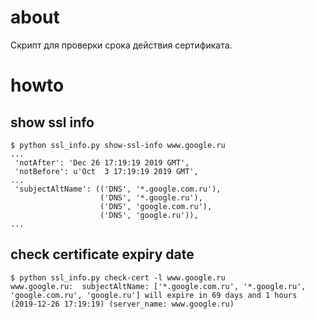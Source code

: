 # about

Скрипт для проверки срока действия сертификата.

# howto

## show ssl info
```
$ python ssl_info.py show-ssl-info www.google.ru
...
 'notAfter': 'Dec 26 17:19:19 2019 GMT',
 'notBefore': u'Oct  3 17:19:19 2019 GMT',
...
 'subjectAltName': (('DNS', '*.google.com.ru'),
                    ('DNS', '*.google.ru'),
                    ('DNS', 'google.com.ru'),
                    ('DNS', 'google.ru')),
...
```

## check certificate expiry date
```
$ python ssl_info.py check-cert -l www.google.ru
www.google.ru:  subjectAltName: ['*.google.com.ru', '*.google.ru', 'google.com.ru', 'google.ru'] will expire in 69 days and 1 hours (2019-12-26 17:19:19) (server_name: www.google.ru)
```

